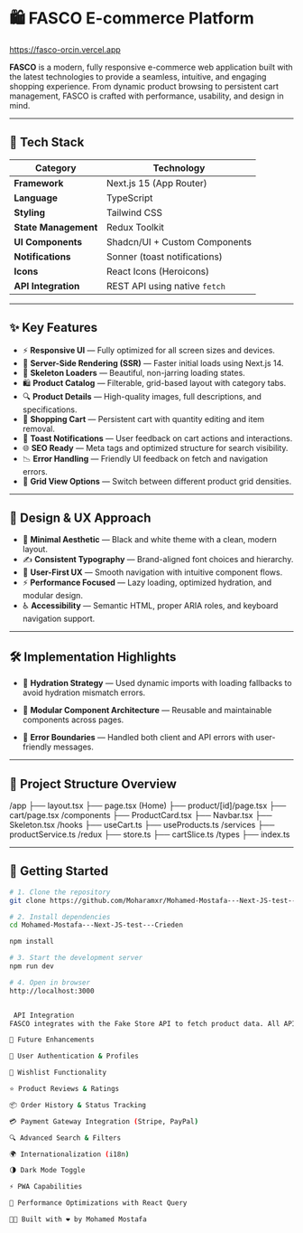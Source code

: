 # 🛍️ FASCO E-commerce Platform

https://fasco-orcin.vercel.app

**FASCO** is a modern, fully responsive e-commerce web application built with the latest technologies to provide a seamless, intuitive, and engaging shopping experience. From dynamic product browsing to persistent cart management, FASCO is crafted with performance, usability, and design in mind.

---

## 🔧 Tech Stack

| Category             | Technology                          |
| -------------------- | ----------------------------------- |
| **Framework**        | Next.js 15 (App Router)             |
| **Language**         | TypeScript                          |
| **Styling**          | Tailwind CSS                        |
| **State Management** | Redux Toolkit     |
| **UI Components**    | Shadcn/UI + Custom Components       |
| **Notifications**    | Sonner (toast notifications)        |
| **Icons**            | React Icons (Heroicons)             |
| **API Integration**  | REST API using native `fetch`       |

---

## ✨ Key Features

- ⚡ **Responsive UI** — Fully optimized for all screen sizes and devices.
- 🚀 **Server-Side Rendering (SSR)** — Faster initial loads using Next.js 14.
- 🦴 **Skeleton Loaders** — Beautiful, non-jarring loading states.
- 🛍️ **Product Catalog** — Filterable, grid-based layout with category tabs.
- 🔍 **Product Details** — High-quality images, full descriptions, and specifications.
- 🛒 **Shopping Cart** — Persistent cart with quantity editing and item removal.
- 🔔 **Toast Notifications** — User feedback on cart actions and interactions.
- 🌐 **SEO Ready** — Meta tags and optimized structure for search visibility.
- 📉 **Error Handling** — Friendly UI feedback on fetch and navigation errors.
- 🧱 **Grid View Options** — Switch between different product grid densities.

---

## 🧩 Design & UX Approach

- 🖤 **Minimal Aesthetic** — Black and white theme with a clean, modern layout.
- ✍️ **Consistent Typography** — Brand-aligned font choices and hierarchy.
- 🧭 **User-First UX** — Smooth navigation with intuitive component flows.
- ⚡ **Performance Focused** — Lazy loading, optimized hydration, and modular design.
- ♿ **Accessibility** — Semantic HTML, proper ARIA roles, and keyboard navigation support.

---

## 🛠️ Implementation Highlights

- 🔄 **Hydration Strategy** — Used dynamic imports with loading fallbacks to avoid hydration mismatch errors.
- 🧱 **Modular Component Architecture** — Reusable and maintainable components across pages.

- 🧪 **Error Boundaries** — Handled both client and API errors with user-friendly messages.

---

## 📂 Project Structure Overview

/app ├── layout.tsx ├── page.tsx (Home) ├── product/[id]/page.tsx ├── cart/page.tsx /components ├── ProductCard.tsx ├── Navbar.tsx ├── Skeleton.tsx /hooks ├── useCart.ts ├── useProducts.ts /services ├── productService.ts /redux ├── store.ts ├── cartSlice.ts /types ├── index.ts


---

## 🚀 Getting Started

```bash
# 1. Clone the repository
git clone https://github.com/Moharamxr/Mohamed-Mostafa---Next-JS-test---Crieden

# 2. Install dependencies
cd Mohamed-Mostafa---Next-JS-test---Crieden

npm install

# 3. Start the development server
npm run dev

# 4. Open in browser
http://localhost:3000


 API Integration
FASCO integrates with the Fake Store API to fetch product data. All API service functions are abstracted in the /services directory.

🔮 Future Enhancements

🔐 User Authentication & Profiles

💖 Wishlist Functionality

⭐ Product Reviews & Ratings

📦 Order History & Status Tracking

💳 Payment Gateway Integration (Stripe, PayPal)

🔍 Advanced Search & Filters

🌍 Internationalization (i18n)

🌗 Dark Mode Toggle

⚡ PWA Capabilities

🚀 Performance Optimizations with React Query

👨‍💻 Built with ❤️ by Mohamed Mostafa


